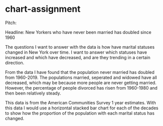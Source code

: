 # chart-assignment

Pitch: 

Headline: New Yorkers who have never been married has doubled since 1960

The questions I want to answer with the data is how have marital statuses changed in New York over time. I want to answer which statuses have increased and which have decreased, and are they trending in a certain direction. 

From the data I have found that the population never married has doubled from 1960-2019. The populations married, seperated and widowed have all decreased, which may be because more people are never getting married. However, the percentage of people divorced has risen from 1960-1980 and then been relatively steady.

This data is from the American Communities Survey 1 year estimates. With this data I would use a horizontal stacked bar chart for each of the decades to show how the proportion of the population with each marital status has changed.
